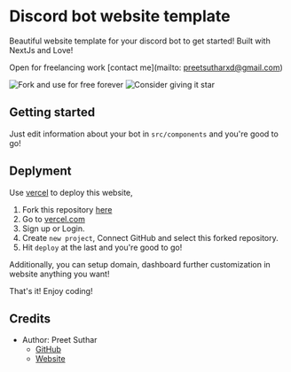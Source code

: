 # Discord bot website template

Beautiful website template for your discord bot to get started! Built with NextJs and Love!


Open for freelancing work [contact me](mailto: preetsutharxd@gmail.com)

  
![Fork and use for free forever](https://i.imgur.com/1IZaaOx.png)
![Consider giving it star](https://i.imgur.com/2z1J5Hw.png)

## Getting started

Just edit information about your bot in `src/components` and you're good to go!

## Deplyment

Use [vercel](https://vercel.com) to deploy this website,

1. Fork this repository [here](https://github.com/preetsuthar17/discord-boy-website-template/fork)
2. Go to [vercel.com](https://vercel.com)
3. Sign up or Login.
4. Create `new project`, Connect GitHub and select this forked repository.
5. Hit `deploy` at the last and you're good to go!

Additionally, you can setup domain, dashboard further customization in website anything you want!

That's it! Enjoy coding!

## Credits

- Author: Preet Suthar
  - [GitHub](https://github.com/preetsuthar17)
  - [Website](https://preetsuthar.me)
